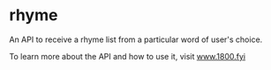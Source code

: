 # rhyme
 
An API to receive a rhyme list from a particular word of user's choice. 

To learn more about the API and how to use it, visit www.1800.fyi
